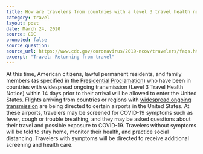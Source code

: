 ```yaml
---
title: How are travelers from countries with a level 3 travel health notice being screened when they enter the United States?
category: travel
layout: post
date: March 24, 2020
source: CDC
promoted: false
source_question: 
source_url: https://www.cdc.gov/coronavirus/2019-ncov/travelers/faqs.html#returning-from-travel
excerpt: "Travel: Returning from travel"
---
```


At this time, American citizens, lawful permanent residents, and family members (as specified in the [Presidential Proclamation](https://www.whitehouse.gov/presidential-actions/proclamation-suspension-entry-immigrants-nonimmigrants-certain-additional-persons-pose-risk-transmitting-2019-novel-coronavirus/)) who have been in countries with widespread ongoing transmission (Level 3 Travel Health Notice) within 14 days prior to their arrival will be allowed to enter the United States. Flights arriving from countries or regions with [widespread ongoing transmission](https://www.cdc.gov/coronavirus/2019-ncov/travelers/index.html#transmission) are being directed to certain airports in the United States. At these airports, travelers may be screened for COVID-19 symptoms such as fever, cough or trouble breathing, and they may be asked questions about their travel and possible exposure to COVID-19. Travelers without symptoms will be told to stay home, monitor their health, and practice social distancing. Travelers with symptoms will be directed to receive additional screening and health care.
